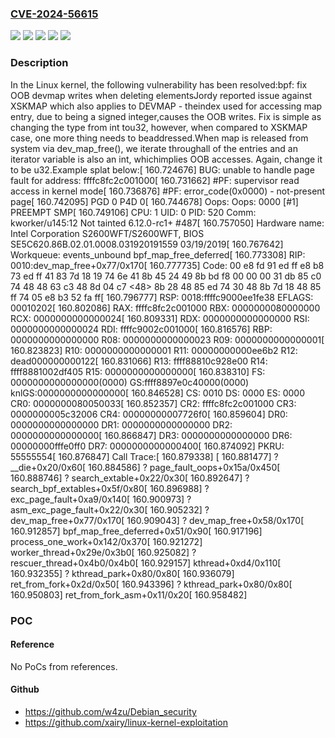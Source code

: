 ### [CVE-2024-56615](https://cve.mitre.org/cgi-bin/cvename.cgi?name=CVE-2024-56615)
![](https://img.shields.io/static/v1?label=Product&message=Linux&color=blue)
![](https://img.shields.io/static/v1?label=Version&message=&color=brightgreen)
![](https://img.shields.io/static/v1?label=Version&message=4.14%20&color=brightgreen)
![](https://img.shields.io/static/v1?label=Version&message=546ac1ffb70d25b56c1126940e5ec639c4dd7413%20&color=brightgreen)
![](https://img.shields.io/static/v1?label=Vulnerability&message=n%2Fa&color=blue)

### Description

In the Linux kernel, the following vulnerability has been resolved:bpf: fix OOB devmap writes when deleting elementsJordy reported issue against XSKMAP which also applies to DEVMAP - theindex used for accessing map entry, due to being a signed integer,causes the OOB writes. Fix is simple as changing the type from int tou32, however, when compared to XSKMAP case, one more thing needs to beaddressed.When map is released from system via dev_map_free(), we iterate throughall of the entries and an iterator variable is also an int, whichimplies OOB accesses. Again, change it to be u32.Example splat below:[  160.724676] BUG: unable to handle page fault for address: ffffc8fc2c001000[  160.731662] #PF: supervisor read access in kernel mode[  160.736876] #PF: error_code(0x0000) - not-present page[  160.742095] PGD 0 P4D 0[  160.744678] Oops: Oops: 0000 [#1] PREEMPT SMP[  160.749106] CPU: 1 UID: 0 PID: 520 Comm: kworker/u145:12 Not tainted 6.12.0-rc1+ #487[  160.757050] Hardware name: Intel Corporation S2600WFT/S2600WFT, BIOS SE5C620.86B.02.01.0008.031920191559 03/19/2019[  160.767642] Workqueue: events_unbound bpf_map_free_deferred[  160.773308] RIP: 0010:dev_map_free+0x77/0x170[  160.777735] Code: 00 e8 fd 91 ed ff e8 b8 73 ed ff 41 83 7d 18 19 74 6e 41 8b 45 24 49 8b bd f8 00 00 00 31 db 85 c0 74 48 48 63 c3 48 8d 04 c7 <48> 8b 28 48 85 ed 74 30 48 8b 7d 18 48 85 ff 74 05 e8 b3 52 fa ff[  160.796777] RSP: 0018:ffffc9000ee1fe38 EFLAGS: 00010202[  160.802086] RAX: ffffc8fc2c001000 RBX: 0000000080000000 RCX: 0000000000000024[  160.809331] RDX: 0000000000000000 RSI: 0000000000000024 RDI: ffffc9002c001000[  160.816576] RBP: 0000000000000000 R08: 0000000000000023 R09: 0000000000000001[  160.823823] R10: 0000000000000001 R11: 00000000000ee6b2 R12: dead000000000122[  160.831066] R13: ffff88810c928e00 R14: ffff8881002df405 R15: 0000000000000000[  160.838310] FS:  0000000000000000(0000) GS:ffff8897e0c40000(0000) knlGS:0000000000000000[  160.846528] CS:  0010 DS: 0000 ES: 0000 CR0: 0000000080050033[  160.852357] CR2: ffffc8fc2c001000 CR3: 0000000005c32006 CR4: 00000000007726f0[  160.859604] DR0: 0000000000000000 DR1: 0000000000000000 DR2: 0000000000000000[  160.866847] DR3: 0000000000000000 DR6: 00000000fffe0ff0 DR7: 0000000000000400[  160.874092] PKRU: 55555554[  160.876847] Call Trace:[  160.879338]  <TASK>[  160.881477]  ? __die+0x20/0x60[  160.884586]  ? page_fault_oops+0x15a/0x450[  160.888746]  ? search_extable+0x22/0x30[  160.892647]  ? search_bpf_extables+0x5f/0x80[  160.896988]  ? exc_page_fault+0xa9/0x140[  160.900973]  ? asm_exc_page_fault+0x22/0x30[  160.905232]  ? dev_map_free+0x77/0x170[  160.909043]  ? dev_map_free+0x58/0x170[  160.912857]  bpf_map_free_deferred+0x51/0x90[  160.917196]  process_one_work+0x142/0x370[  160.921272]  worker_thread+0x29e/0x3b0[  160.925082]  ? rescuer_thread+0x4b0/0x4b0[  160.929157]  kthread+0xd4/0x110[  160.932355]  ? kthread_park+0x80/0x80[  160.936079]  ret_from_fork+0x2d/0x50[  160.943396]  ? kthread_park+0x80/0x80[  160.950803]  ret_from_fork_asm+0x11/0x20[  160.958482]  </TASK>

### POC

#### Reference
No PoCs from references.

#### Github
- https://github.com/w4zu/Debian_security
- https://github.com/xairy/linux-kernel-exploitation

